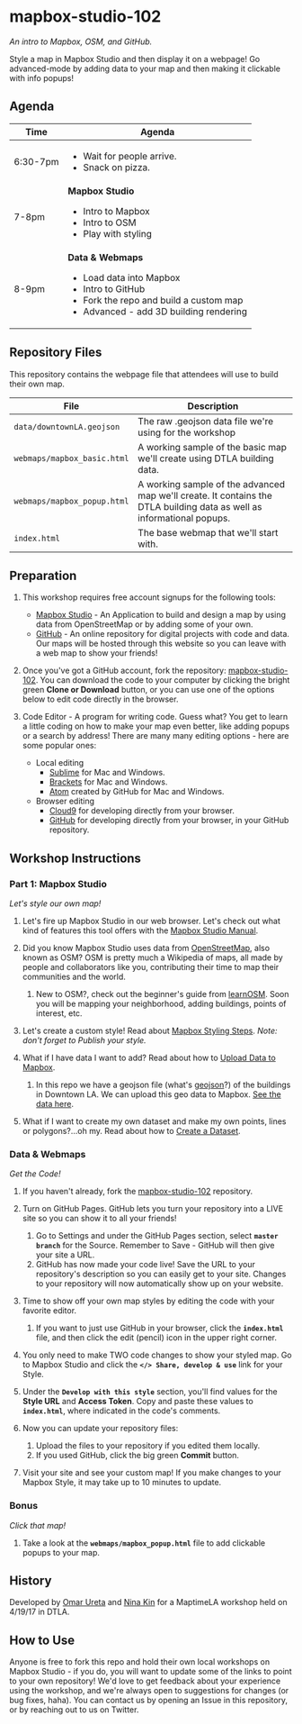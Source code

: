 # mapbox-studio-102
*An intro to Mapbox, OSM, and GitHub.*

Style a map in Mapbox Studio and then display it on a webpage!  Go advanced-mode by adding data to your map and then making it clickable with info popups!

## Agenda

Time | Agenda |
------ | ----- |
6:30-7pm | <ul><li>Wait for people arrive.</li><li>Snack on pizza.</li></ul> |
7-8pm | **Mapbox Studio**<br><ul><li>Intro to Mapbox</li><li>Intro to OSM</li><li>Play with styling</li></ul> |
8-9pm | **Data & Webmaps**<br><ul><li>Load data into Mapbox</li><li>Intro to GitHub</li><li>Fork the repo and build a custom map</li><li>Advanced - add 3D building rendering</li></ul> |
 
 ## Repository Files
 
 This repository contains the webpage file that attendees will use to build their own map.
 
 File | Description |
------|-------------|
`data/downtownLA.geojson` | The raw .geojson data file we're using for the workshop |
`webmaps/mapbox_basic.html` | A working sample of the basic map we'll create using DTLA building data. |
`webmaps/mapbox_popup.html` | A working sample of the advanced map we'll create.  It contains the DTLA building data as well as informational popups. |
`index.html` | The base webmap that we'll start with. |

## Preparation

1. This workshop requires free account signups for the following tools:
   * [Mapbox Studio](https://www.mapbox.com/studio/) - An Application to build and design a map by using data from OpenStreetMap or by adding some of your own.
   * [GitHub](https://github.com/) - An online repository for digital projects with code and data. Our maps will be hosted through this website so you can leave with a web map to show your friends!

2. Once you've got a GitHub account, fork the repository: [mapbox-studio-102](https://github.com/maptimeLA/mapbox-studio-102/). You can download the code to your computer by clicking the bright green **Clone or Download** button, or you can use one of the options below to edit code directly in the browser.

3. Code Editor - A program for writing code. Guess what? You get to learn a little coding on how to make your map even better, like adding popups or a search by address! There are many many editing options - here are some popular ones:
   * Local editing
      * [Sublime](https://www.sublimetext.com/) for Mac and Windows.
      * [Brackets](http://brackets.io/) for Mac and Windows.
      * [Atom](https://atom.io/) created by GitHub for Mac and Windows.
   * Browser editing
      * [Cloud9](https://c9.io) for developing directly from your browser.
      * [GitHub](https://github.com) for developing directly from your browser, in your GitHub repository.

## Workshop Instructions

### Part 1: Mapbox Studio
*Let's style our own map!*

1. Let's fire up Mapbox Studio in our web browser. Let's check out what kind of features this tool offers with the [Mapbox Studio Manual](https://www.mapbox.com/help/studio-manual/).

2. Did you know Mapbox Studio uses data from [OpenStreetMap](http://www.openstreetmap.org/), also known as OSM? OSM is pretty much a Wikipedia of maps, all made by people and collaborators like you, contributing their time to map their communities and the world.
   1. New to OSM?, check out the beginner's guide from [learnOSM](http://learnosm.org/en/). Soon you will be mapping your neighborhood, adding buildings, points of interest, etc.
   
3. Let's create a custom style! Read about [Mapbox Styling Steps](https://www.mapbox.com/help/create-a-custom-style/).  *Note: don't forget to Publish your style.*

4. What if I have data I want to add? Read about how to [Upload Data to Mapbox](https://www.mapbox.com/help/uploads/).
   1. In this repo we have a geojson file (what's [geojson](http://geojson.org/)?) of the buildings in Downtown LA. We can upload this geo data to Mapbox. [See the data here](https://github.com/maptimeLA/mapbox-studio-102/blob/master/data/downtownLA.geojson).

5. What if I want to create my own dataset and make my own points, lines or polygons?...oh my.  Read about how to [Create a Dataset](https://www.mapbox.com/help/add-points-pt-1/#create-a-dataset).

### Data & Webmaps
*Get the Code!*

1. If you haven't already, fork the [mapbox-studio-102](https://github.com/maptimeLA/mapbox-studio-102/) repository.

2. Turn on GitHub Pages.  GitHub lets you turn your repository into a LIVE site so you can show it to all your friends!
   1. Go to Settings and under the GitHub Pages section, select **`master branch`** for the Source.  Remember to Save - GitHub will then give your site a URL.
   2. GitHub has now made your code live!  Save the URL to your repository's description so you can easily get to your site.  Changes to your repository will now automatically show up on your website.
   
3. Time to show off your own map styles by editing the code with your favorite editor.
   1. If you want to just use GitHub in your browser, click the **`index.html`** file, and then click the edit (pencil) icon in the upper right corner.

4. You only need to make TWO code changes to show your styled map.  Go to Mapbox Studio and click the **`</> Share, develop & use`** link for your Style.

5. Under the **`Develop with this style`** section, you'll find values for the **Style URL** and **Access Token**.  Copy and paste these values to  **`index.html`**, where indicated in the code's comments.

6. Now you can update your repository files:
   1. Upload the files to your repository if you edited them locally.
   2. If you used GitHub, click the big green **Commit** button.

7. Visit your site and see your custom map!  If you make changes to your Mapbox Style, it may take up to 10 minutes to update.

### Bonus
*Click that map!*

1. Take a look at the **`webmaps/mapbox_popup.html`** file to add clickable popups to your map.

## History

Developed by [Omar Ureta](https://github.com/cityhubla) and [Nina Kin](https://github.com/matikin9) for a MaptimeLA workshop held on 4/19/17 in DTLA.

## How to Use

Anyone is free to fork this repo and hold their own local workshops on Mapbox Studio - if you do, you will want to update some of the links to point to your own repository!  We'd love to get feedback about your experience using the workshop, and we're always open to suggestions for changes (or bug fixes, haha).  You can contact us by opening an Issue in this repository, or by reaching out to us on Twitter.

